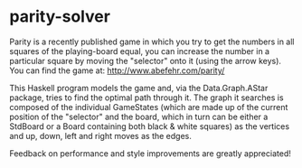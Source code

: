 # parity-solver
Parity is a recently published game in which you try to get the numbers in all squares of the playing-board equal, you can increase the number in a particular square by moving the "selector" onto it (using the arrow keys). You can find the game at: http://www.abefehr.com/parity/

This Haskell program models the game and, via the Data.Graph.AStar package, tries to find the optimal path through it. The graph it searches is composed of the individual GameStates (which are made up of the current position of the "selector" and the board, which in turn can be either a StdBoard or a Board containing both black & white squares) as the vertices and up, down, left and right moves as the edges.

Feedback on performance and style improvements are greatly appreciated!
